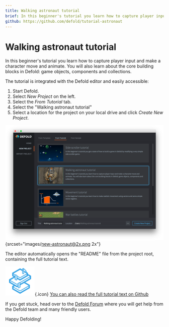 ```yaml
---
title: Walking astronaut tutorial
brief: In this beginner's tutorial you learn how to capture player input and make a character move and animate. You will also learn about game objects, components and collections
github: https://github.com/defold/tutorial-astronaut
---
```


# Walking astronaut tutorial

In this beginner's tutorial you learn how to capture player input and make a character move and animate. You will also learn about the core building blocks in Defold: game objects, components and collections.

The tutorial is integrated with the Defold editor and easily accessible:

1. Start Defold.
2. Select *New Project* on the left.
3. Select the *From Tutorial* tab.
4. Select the "Walking astronaut tutorial"
5. Select a location for the project on your local drive and click *Create New Project*.

![new project](images/new-astronaut.png){srcset="images/new-astronaut@2x.png 2x"}

The editor automatically opens the "README" file from the project root, containing the full tutorial text.

![icon](images/icon-tutorial.svg){.icon} [You can also read the full tutorial text on Github](https://github.com/defold/tutorial-astronaut)

If you get stuck, head over to the [Defold Forum](//forum.defold.com) where you will get help from the Defold team and many friendly users.

Happy Defolding!
